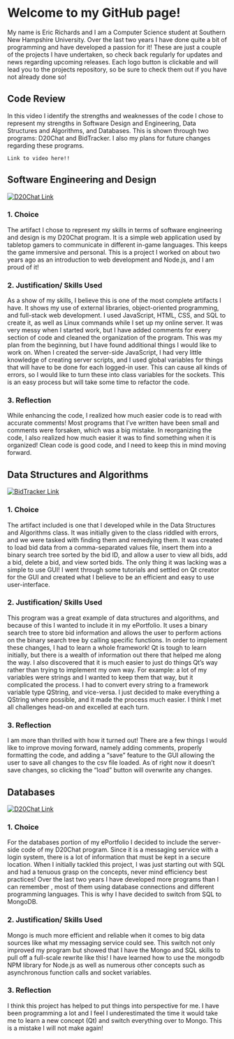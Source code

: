 # Welcome to my GitHub page!

My name is Eric Richards and I am a Computer Science student at Southern New Hampshire University. Over the last two years I have done quite a bit of programming and have developed a passion for it! These are just a couple of the projects I have undertaken, so check back regularly for updates and news regarding upcoming releases. Each logo button is clickable and will lead you to the projects repository, so be sure to check them out if you have not already done so!

## Code Review

In this video I identify the strengths and weaknesses of the code I chose to represent my strengths in Software Design and Engineering, Data Structures and Algorithms, and Databases. This is shown through two programs: D20Chat and BidTracker. I also my plans for future changes regarding these programs.

    Link to video here!!

## Software Engineering and Design

[![D20Chat Link](https://i.imgur.com/9YB3PsR.png)](https://github.com/RichardsDevelopment/D20Chat)

### 1. Choice

The artifact I chose to represent my skills in terms of software engineering and design is my D20Chat program. It is a simple web application used by tabletop gamers to communicate in different in-game languages. This keeps the game immersive and personal. This is a project I worked on about two years ago as an introduction to web development and Node.js, and I am proud of it!

### 2. Justification/ Skills Used

As a show of my skills, I believe this is one of the most complete artifacts I have. It shows my use of external libraries, object-oriented programming, and full-stack web development. I used JavaScript, HTML, CSS, and SQL to create it, as well as Linux commands while I set up my online server. It was very messy when I started work, but I have added comments for every section of code and cleaned the organization of the program.  This was my plan from the beginning, but I have found additional things I would like to work on. When I created the server-side JavaScript, I had very little knowledge of creating server scripts, and I used global variables for things that will have to be done for each logged-in user. This can cause all kinds of errors, so I would like to turn these into class variables for the sockets. This is an easy process but will take some time to refactor the code. 

### 3. Reflection

While enhancing the code, I realized how much easier code is to read with accurate comments! Most programs that I’ve written have been small and comments were forsaken, which was a big mistake. In reorganizing the code, I also realized how much easier it was to find something when it is organized! Clean code is good code, and I need to keep this in mind moving forward.

## Data Structures and Algorithms

[![BidTracker Link](https://i.imgur.com/sK1K7lC.png)](https://github.com/RichardsDevelopment/BidTracker)

### 1. Choice

The artifact included is one that I developed while in the Data Structures and Algorithms class. It was initially given to the class riddled with errors, and we were tasked with finding them and remedying them. It was created to load bid data from a comma-separated values file, insert them into a  binary search tree sorted by the bid ID, and allow a user to view all bids, add a bid, delete a bid, and view sorted bids. The only thing it was lacking was a simple to use GUI! I went through some tutorials and settled on Qt creator for the GUI and created what I believe to be an efficient and easy to use user-interface.

### 2. Justification/ Skills Used

This program was a great example of data structures and algorithms, and because of this I wanted to include it in my ePortfolio. It uses a binary search tree to store bid information and allows the user to perform actions on the binary search tree by calling specific functions. In order to implement these changes, I had to learn a whole framework! Qt is tough to learn initially, but there is a wealth of information out there that helped me along the way. I also discovered that it is much easier to just do things Qt’s way rather than trying to implement my own way. For example: a lot of my variables were strings and I wanted to keep them that way, but it complicated the process. I had to convert every string to a framework variable type QString, and vice-versa. I just decided to make everything a QString where possible, and it made the process much easier. I think I met all challenges head-on and excelled at each turn.

### 3. Reflection

I am more than thrilled with how it turned out! There are a few things I would like to improve moving forward, namely adding comments, properly formatting the code, and adding a “save” feature to the GUI allowing the user to save all changes to the csv file loaded. As of right now it doesn’t save changes, so clicking the “load” button will overwrite any changes. 

## Databases

[![D20Chat Link](https://i.imgur.com/9YB3PsR.png)](https://github.com/RichardsDevelopment/D20Chat)

### 1. Choice

For the databases portion of my ePortfolio I decided to include the server-side code of my D20Chat program. Since it is a messaging service with a login system, there is a lot of information that must be kept in a secure location. When I initially tackled this project, I was just starting out with SQL and had a tenuous grasp on the concepts, never mind efficiency best practices! Over the last two years I have developed more programs than I can remember , most of them using database connections and different programming languages. This is why I have decided to switch from SQL to MongoDB. 

### 2. Justification/ Skills Used

Mongo is much more efficient and reliable when it comes to big data sources like what my messaging service could see. This switch not only improved my program but showed that I have the Mongo and SQL skills to pull off a full-scale rewrite like this! I have learned how to use the mongodb NPM library for Node.js as well as numerous other concepts such as asynchronous function calls and socket variables.

### 3. Reflection

I think this project has helped to put things into perspective for me. I have been programming a lot and I feel I underestimated the time it would take me to learn a new concept (Qt) and switch everything over to Mongo. This is a mistake I will not make again! 

